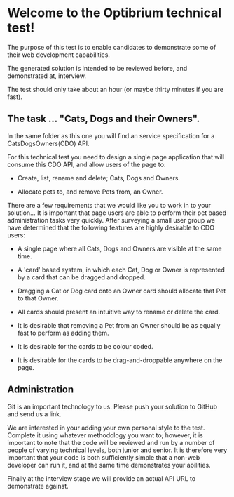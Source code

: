 
# Welcome to the Optibrium technical test!

The purpose of this test is to enable candidates to demonstrate some of their web development capabilities.

The generated solution is intended to be reviewed before, and demonstrated at, interview.

The test should only take about an hour (or maybe thirty minutes if you are fast).

## The task ... "Cats, Dogs and their Owners".

In the same folder as this one you will find an service specification for a CatsDogsOwners(CDO) API.

For this technical test you need to design a single page application that will consume this CDO API, and allow users of the page to:

- Create, list, rename and delete; Cats, Dogs and Owners.

- Allocate pets to, and remove Pets from, an Owner.

There are a few requirements that we would like you to work in to your solution...
It is important that page users are able to perform their pet based administration tasks very quickly.
After surveying a small user group we have determined that the following features are highly desirable to CDO users:

- A single page where all Cats, Dogs and Owners are visible at the same time.

- A 'card' based system, in which each Cat, Dog or Owner is represented by a card that can be dragged and dropped.

- Dragging a Cat or Dog card onto an Owner card should allocate that Pet to that Owner.

- All cards should present an intuitive way to rename or delete the card.

- It is desirable that removing a Pet from an Owner should be as equally fast to perform as adding them.

- It is desirable for the cards to be colour coded.

- It is desirable for the cards to be drag-and-droppable anywhere on the page.

## Administration

Git is an important technology to us. Please push your solution to GitHub and send us a link.

We are interested in your adding your own personal style to the test. Complete it using whatever methodology you want to; however, it is important to note that the code will be reviewed and run by a number of people of varying technical levels, both junior and senior. It is therefore very important that your code is both sufficiently simple that a non-web developer can run it, and at the same time demonstrates your abilities.

Finally at the interview stage we will provide an actual API URL to demonstrate against.
